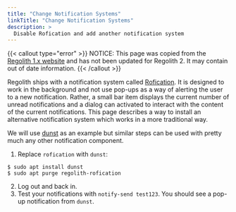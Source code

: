 ```yaml
---
title: "Change Notification Systems"
linkTitle: "Change Notification Systems"
description: >
  Disable Rofication and add another notification system
---
```


{{< callout type="error" >}}
NOTICE: This page was copied from the [Regolith 1.x website](https://regolith-linux.org) and has not been updated for Regolith 2.  It may contain out of date information.
{{< /callout >}}

Regolith ships with a notification system called [Rofication](https://github.com/DaveDavenport/Rofication). It is designed to work in the background and not use pop-ups as a way of alerting the user to a new notification. Rather, a small bar item displays the current number of unread notifications and a dialog can activated to interact with the content of the current notifications. This page describes a way to install an alternative notification system which works in a more traditional way.

We will use [dunst](https://dunst-project.org/) as an example but similar steps can be used with pretty much any other notification component.

1. Replace `rofication` with `dunst`:

```console
$ sudo apt install dunst
$ sudo apt purge regolith-rofication
```

2. Log out and back in.
3. Test your notifications with `notify-send test123`. You should see a pop-up notification from `dunst`.
